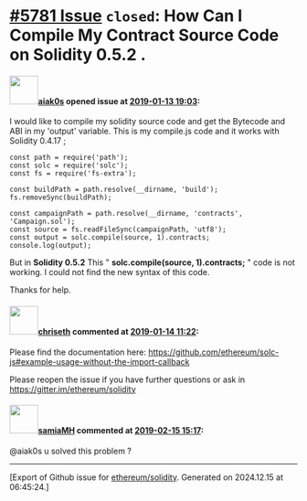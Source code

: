 # [\#5781 Issue](https://github.com/ethereum/solidity/issues/5781) `closed`: How Can I Compile My Contract Source Code on Solidity 0.5.2 .

#### <img src="https://avatars.githubusercontent.com/u/23744523?v=4" width="50">[aiak0s](https://github.com/aiak0s) opened issue at [2019-01-13 19:03](https://github.com/ethereum/solidity/issues/5781):

I would like to compile my solidity source code and get the Bytecode and ABI in my 'output' variable.
This is my compile.js code and it works with Solidity 0.4.17 ;
```
const path = require('path');
const solc = require('solc');
const fs = require('fs-extra');

const buildPath = path.resolve(__dirname, 'build');
fs.removeSync(buildPath);

const campaignPath = path.resolve(__dirname, 'contracts', 'Campaign.sol');
const source = fs.readFileSync(campaignPath, 'utf8');
const output = solc.compile(source, 1).contracts;
console.log(output);
```
But in **Solidity 0.5.2** This " **solc.compile(source, 1).contracts;** " code is not working. I could not find the new syntax of this code. 

Thanks for help.


#### <img src="https://avatars.githubusercontent.com/u/9073706?v=4" width="50">[chriseth](https://github.com/chriseth) commented at [2019-01-14 11:22](https://github.com/ethereum/solidity/issues/5781#issuecomment-453973006):

Please find the documentation here: https://github.com/ethereum/solc-js#example-usage-without-the-import-callback

Please reopen the issue if you have further questions or ask in https://gitter.im/ethereum/solidity

#### <img src="https://avatars.githubusercontent.com/u/27292579?v=4" width="50">[samiaMH](https://github.com/samiaMH) commented at [2019-02-15 15:17](https://github.com/ethereum/solidity/issues/5781#issuecomment-464086253):

@aiak0s  u solved this problem ?


-------------------------------------------------------------------------------



[Export of Github issue for [ethereum/solidity](https://github.com/ethereum/solidity). Generated on 2024.12.15 at 06:45:24.]
